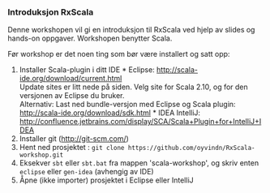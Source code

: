 ### Introduksjon RxScala

Denne workshopen vil gi en introduksjon til RxScala ved hjelp av slides og hands-on oppgaver. Workshopen benytter Scala.

Før workshop er det noen ting som bør være installert og satt opp:

1. Installer Scala-plugin i ditt IDE
       * Eclipse:
              http://scala-ide.org/download/current.html  
              Update sites er litt nede på siden. Velg site for Scala 2.10, og for den versjonen av Eclipse du bruker.  
              Alternativ: Last ned bundle-versjon med Eclipse og Scala plugin: http://scala-ide.org/download/sdk.html
       * IDEA IntelliJ:
              http://confluence.jetbrains.com/display/SCA/Scala+Plugin+for+IntelliJ+IDEA
2. Installer git (http://git-scm.com/)
3. Hent ned prosjektet : `git clone https://github.com/oyvindn/RxScala-workshop.git`
4. Eksekver `sbt` eller `sbt.bat` fra mappen 'scala-workshop', og skriv enten `eclipse` eller `gen-idea` (avhengig av IDE)
5. Åpne (ikke importer) prosjektet i Eclipse eller IntelliJ
